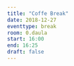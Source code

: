 ```yaml
---
title: "Coffe Break"
date: 2018-12-27
eventtype: break
room: 0.daula
start: 16:00
end: 16:25
draft: false
---
```

